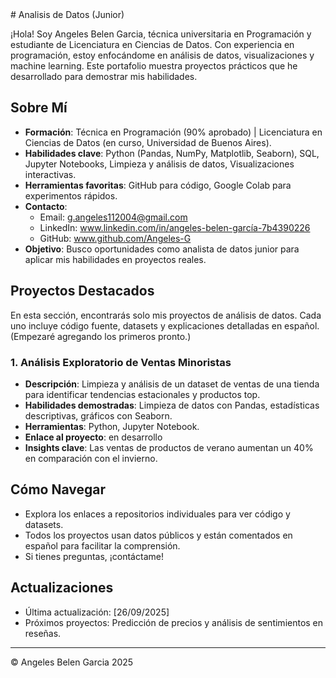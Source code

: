 
<link rel="stylesheet" href="assets/css/style.css">
# Analisis de Datos (Junior)

¡Hola! Soy Angeles Belen Garcia, técnica universitaria en Programación y estudiante de Licenciatura en Ciencias de Datos. Con experiencia en programación, estoy enfocándome en análisis de datos, visualizaciones y machine learning. Este portafolio muestra proyectos prácticos que he desarrollado para demostrar mis habilidades.

## Sobre Mí
- **Formación**: Técnica en Programación (90% aprobado) | Licenciatura en Ciencias de Datos (en curso, Universidad de Buenos Aires).
- **Habilidades clave**: Python (Pandas, NumPy, Matplotlib, Seaborn), SQL, Jupyter Notebooks, Limpieza y análisis de datos, Visualizaciones interactivas.
- **Herramientas favoritas**: GitHub para código, Google Colab para experimentos rápidos.
- **Contacto**: 
  - Email: g.angeles112004@gmail.com
  - LinkedIn: www.linkedin.com/in/angeles-belen-garcía-7b4390226
  - GitHub: www.github.com/Angeles-G
- **Objetivo**: Busco oportunidades como analista de datos junior para aplicar mis habilidades en proyectos reales.

## Proyectos Destacados
En esta sección, encontrarás solo mis proyectos de análisis de datos. Cada uno incluye código fuente, datasets y explicaciones detalladas en español. (Empezaré agregando los primeros pronto.)

### 1. Análisis Exploratorio de Ventas Minoristas
- **Descripción**: Limpieza y análisis de un dataset de ventas de una tienda para identificar tendencias estacionales y productos top.
- **Habilidades demostradas**: Limpieza de datos con Pandas, estadísticas descriptivas, gráficos con Seaborn.
- **Herramientas**: Python, Jupyter Notebook.
- **Enlace al proyecto**: en desarrollo
- **Insights clave**: Las ventas de productos de verano aumentan un 40% en comparación con el invierno.

## Cómo Navegar
- Explora los enlaces a repositorios individuales para ver código y datasets.
- Todos los proyectos usan datos públicos y están comentados en español para facilitar la comprensión.
- Si tienes preguntas, ¡contáctame!

## Actualizaciones
- Última actualización: [26/09/2025]
- Próximos proyectos: Predicción de precios y análisis de sentimientos en reseñas.

---
© Angeles Belen Garcia 2025
